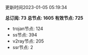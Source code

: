 更新时间2023-01-05 05:19:34

**总订阅: 73**
**总节点: 1605**
**有效节点: 725**
- trojan节点: 124
- ss节点: 394
- v2ray节点: 205
- ssr节点: 2
